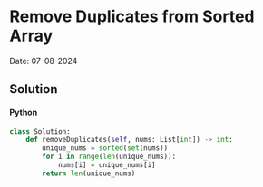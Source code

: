 # Remove Duplicates from Sorted Array

Date: 07-08-2024

## Solution
#### Python
```python
class Solution:
    def removeDuplicates(self, nums: List[int]) -> int:
        unique_nums = sorted(set(nums))
        for i in range(len(unique_nums)):
            nums[i] = unique_nums[i]
        return len(unique_nums)
```